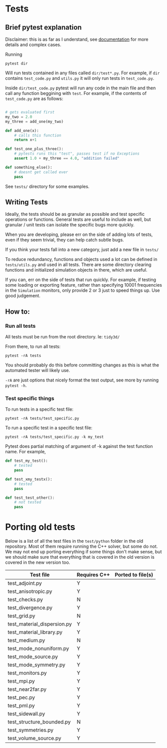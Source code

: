 # Tests

## Brief pytest explanation

Disclaimer: this is as far as I understand, see [documentation](https://docs.pytest.org/en/6.2.x/) for more details and complex cases.

Running

```pytest dir```

Will run tests contained in any files called `dir/test*.py`.
For example, if `dir` contains `test_code.py` and `utils.py` it will only run tests in `test_code.py`.

Inside `dir/test_code.py` pytest will run any code in the main file and then call any function beggining with `test`. For example, if the contents of `test_code.py` are as follows:

```python

# gets evaluated first
my_two = 2.0
my_three = add_one(my_two)

def add_one(x):
    # calls this function
    return x+1

def test_one_plus_three():
    # pytests runs this "test", passes test if no Exceptions
    assert 1.0 + my_three == 4.0, "addition failed" 

def something_else():
    # doesnt get called ever
    pass

```

See `tests/` directory for some examples.

## Writing Tests

Ideally, the tests should be as granular as possible and test specific operations or functions.  General tests are useful to include as well, but granular / unit tests can isolate the specific bugs more quickly.

When you are developing, please err on the side of adding lots of tests, even if they seem trivial, they can help catch subtle bugs.

If you think your tests fall into a new category, just add a new file in `tests/`

To reduce redundancy, functions and objects used a lot can be defined in `tests/utils.py` and used in all tests.  There are some directory clearing functions and initialized simulation objects in there, which are useful.

If you can, err on the side of tests that run quickly.  For example, if testing some loading or exporting feature, rather than specifying 10001 frequencies in the `Simulation` monitors, only provide 2 or 3 just to speed things up.  Use good judgement.

## How to:

### Run all tests

All tests must be run from the root directory.
Ie: `tidy3d/`

From there, to run all tests:

```pytest -rA tests```

You should probably do this before committing changes as this is what the automated tester will likely use.

`-rA` are just options that nicely format the test output, see more by running `pytest -h`.

### Test specific things

To run tests in a specific test file:

```pytest -rA tests/test_specific.py```

To run a specific test in a specific test file:

```pytest -rA tests/test_specific.py -k my_test```

Pytest does partial matching of argument of -k against the test function name.  For example,

```python
def test_my_test():
    # tested
    pass

def test_xmy_testx():
    # tested
    pass

def test_test_other():
    # not tested
    pass
```

# Porting old tests

Below is a list of all the test files in the `test/python` folder in the old repository. Most of them require running the C++ solver, but some do not. We may not end up porting everything if some things don't make sense, but we should make sure that everything that is covered in the old version is covered in the new version too.

| Test file                       | Requires C++ | Ported to file(s)                                         |
| ------------------------------- | ------------ | --------------------------------------------------------- |
| test_adjoint.py                 | Y            |                                                           | 
| test_anisotropic.py             | Y            |                                                           | 
| test_checks.py                  | N            |                                                           | 
| test_divergence.py              | Y            |                                                           | 
| test_grid.py                    | N            |                                                           | 
| test_material_dispersion.py     | Y            |                                                           | 
| test_material_library.py        | Y            |                                                           | 
| test_medium.py                  | N            |                                                           | 
| test_mode_nonuniform.py         | Y            |                                                           | 
| test_mode_source.py             | Y            |                                                           | 
| test_mode_symmetry.py           | Y            |                                                           | 
| test_monitors.py                | Y            |                                                           | 
| test_mpi.py                     | Y            |                                                           | 
| test_near2far.py                | Y            |                                                           | 
| test_pec.py                     | Y            |                                                           | 
| test_pml.py                     | Y            |                                                           | 
| test_sidewall.py                | Y            |                                                           | 
| test_structure_bounded.py       | N            |                                                           | 
| test_symmetries.py              | Y            |                                                           | 
| test_volume_source.py           | Y            |                                                           | 
